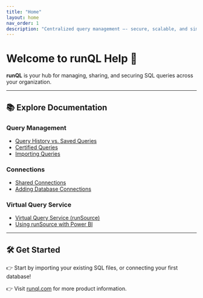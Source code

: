 ```yaml
---
title: "Home"
layout: home
nav_order: 1
description: "Centralized query management —- secure, scalable, and simple."
---
```


# Welcome to runQL Help 👋

**runQL** is your hub for managing, sharing, and securing SQL queries across your organization.

---

## 📚 Explore Documentation

### Query Management
- [Query History vs. Saved Queries](query-history-vs-saved-queries)
- [Certified Queries](certified-queries)
- [Importing Queries](importing-queries)

### Connections
- [Shared Connections](shared-connections)
- [Adding Database Connections](adding-database-connections)

### Virtual Query Service
- [Virtual Query Service (runSource)](virtual-query-service)
- [Using runSource with Power BI](virtual-query-service)

---

## 🛠️ Get Started

👉 Start by importing your existing SQL files, or connecting your first database!

👉 Visit [runql.com](https://runql.com) for more product information.
